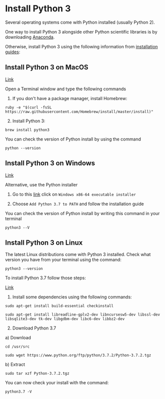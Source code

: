 # Install Python 3

Several operating systems come with Python installed (usually Python 2).

One way to install Python 3 alongside other Python scientific libraries is by downloading [Anaconda](https://docs.anaconda.com/anaconda/install/).

Otherwise, install Python 3 using the following information from [installation guides](https://docs.python-guide.org/starting/installation/):

## Install Python 3 on MacOS
[Link](https://docs.python-guide.org/starting/install3/osx/#install3-osx)

Open a Terminal window and type the following commands

1) If you don't have a package manager, install Homebrew:

`ruby -e "$(curl -fsSL https://raw.githubusercontent.com/Homebrew/install/master/install)"`

2) Install Python 3:

`brew install python3`

You can check the version of Python install by using the command

`python --version`

## Install Python 3 on Windows
[Link](https://docs.python-guide.org/starting/install3/win/#install3-windows)

Alternative, use the Python installer

1) Go to this [link](https://www.python.org/downloads/release/python-370/) click on `Windows x86-64 executable installer`

2) Choose `Add Python 3.7 to PATH` and follow the installation guide

You can check the version of Python install by writing this command in your terminal

`python3 --V`

## Install Python 3 on Linux

The latest Linux distributions come with Python 3 installed. Check what version you have from your terminal using the command:

`python3 --version`

To install Python 3.7 follow those steps:

[Link](https://tecadmin.net/install-python-3-7-on-ubuntu-linuxmint/)

1) Install some dependencies using the following commands:

```
sudo apt-get install build-essential checkinstall

sudo apt-get install libreadline-gplv2-dev libncursesw5-dev libssl-dev libsqlite3-dev tk-dev libgdbm-dev libc6-dev libbz2-dev
```

2) Download Python 3.7

a) Download

```
cd /usr/src

sudo wget https://www.python.org/ftp/python/3.7.2/Python-3.7.2.tgz

```

b) Extract

`sudo tar xzf Python-3.7.2.tgz`

You can now check your install with the command:

`python3.7 -V`
